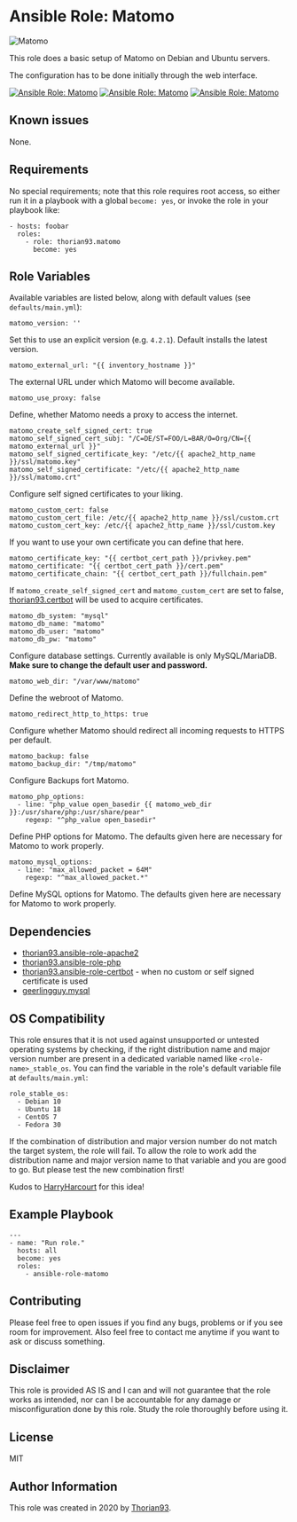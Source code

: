 # Ansible Role: Matomo

<img src="https://img.shields.io/badge/-Matomo-%233152A0?style=for-the-badge&logo=Matomo" alt="Matomo">

This role does a basic setup of Matomo on Debian and Ubuntu servers.

The configuration has to be done initially through the web interface.

[![Ansible Role: Matomo](https://img.shields.io/ansible/role/55137?style=flat-square)](https://galaxy.ansible.com/thorian93/matomo)
[![Ansible Role: Matomo](https://img.shields.io/ansible/quality/55137?style=flat-square)](https://galaxy.ansible.com/thorian93/matomo)
[![Ansible Role: Matomo](https://img.shields.io/ansible/role/d/55137?style=flat-square)](https://galaxy.ansible.com/thorian93/matomo)

## Known issues

None.

## Requirements

No special requirements; note that this role requires root access, so either run it in a playbook with a global `become: yes`, or invoke the role in your playbook like:

    - hosts: foobar
      roles:
        - role: thorian93.matomo
          become: yes

## Role Variables

Available variables are listed below, along with default values (see `defaults/main.yml`):

    matomo_version: ''

Set this to use an explicit version (e.g. `4.2.1`). Default installs the latest version.

    matomo_external_url: "{{ inventory_hostname }}"

The external URL under which Matomo will become available.

    matomo_use_proxy: false

Define, whether Matomo needs a proxy to access the internet.

    matomo_create_self_signed_cert: true
    matomo_self_signed_cert_subj: "/C=DE/ST=FOO/L=BAR/O=Org/CN={{ matomo_external_url }}"
    matomo_self_signed_certificate_key: "/etc/{{ apache2_http_name }}/ssl/matomo.key"
    matomo_self_signed_certificate: "/etc/{{ apache2_http_name }}/ssl/matomo.crt"

Configure self signed certificates to your liking.

    matomo_custom_cert: false
    matomo_custom_cert_file: /etc/{{ apache2_http_name }}/ssl/custom.crt
    matomo_custom_cert_key: /etc/{{ apache2_http_name }}/ssl/custom.key

If you want to use your own certificate you can define that here.

    matomo_certificate_key: "{{ certbot_cert_path }}/privkey.pem"
    matomo_certificate: "{{ certbot_cert_path }}/cert.pem"
    matomo_certificate_chain: "{{ certbot_cert_path }}/fullchain.pem"

If `matomo_create_self_signed_cert` and `matomo_custom_cert` are set to false, [thorian93.certbot](https://galaxy.ansible.com/thorian93/certbot) will be used to acquire certificates.

    matomo_db_system: "mysql"
    matomo_db_name: "matomo"
    matomo_db_user: "matomo"
    matomo_db_pw: "matomo"

Configure database settings. Currently available is only MySQL/MariaDB. **Make sure to change the default user and password.**

    matomo_web_dir: "/var/www/matomo"

Define the webroot of Matomo.

    matomo_redirect_http_to_https: true

Configure whether Matomo should redirect all incoming requests to HTTPS per default.

    matomo_backup: false
    matomo_backup_dir: "/tmp/matomo"

Configure Backups fort Matomo.

    matomo_php_options:
      - line: "php_value open_basedir {{ matomo_web_dir }}:/usr/share/php:/usr/share/pear"
        regexp: "^php_value open_basedir"

Define PHP options for Matomo. The defaults given here are necessary for Matomo to work properly.

    matomo_mysql_options:
      - line: "max_allowed_packet = 64M"
        regexp: "^max_allowed_packet.*"

Define MySQL options for Matomo. The defaults given here are necessary for Matomo to work properly.

## Dependencies

  - [thorian93.ansible-role-apache2](https://galaxy.ansible.com/thorian93/apache2)
  - [thorian93.ansible-role-php](https://galaxy.ansible.com/thorian93/php)
  - [thorian93.ansible-role-certbot](https://galaxy.ansible.com/thorian93/certbot) - when no custom or self signed certificate is used
  - [geerlingguy.mysql](https://galaxy.ansible.com/geerlingguy/mysql)

## OS Compatibility

This role ensures that it is not used against unsupported or untested operating systems by checking, if the right distribution name and major version number are present in a dedicated variable named like `<role-name>_stable_os`. You can find the variable in the role's default variable file at `defaults/main.yml`:

    role_stable_os:
      - Debian 10
      - Ubuntu 18
      - CentOS 7
      - Fedora 30

If the combination of distribution and major version number do not match the target system, the role will fail. To allow the role to work add the distribution name and major version name to that variable and you are good to go. But please test the new combination first!

Kudos to [HarryHarcourt](https://github.com/HarryHarcourt) for this idea!

## Example Playbook

    ---
    - name: "Run role."
      hosts: all
      become: yes
      roles:
        - ansible-role-matomo

## Contributing

Please feel free to open issues if you find any bugs, problems or if you see room for improvement. Also feel free to contact me anytime if you want to ask or discuss something.

## Disclaimer

This role is provided AS IS and I can and will not guarantee that the role works as intended, nor can I be accountable for any damage or misconfiguration done by this role. Study the role thoroughly before using it.

## License

MIT

## Author Information

This role was created in 2020 by [Thorian93](http://thorian93.de/).